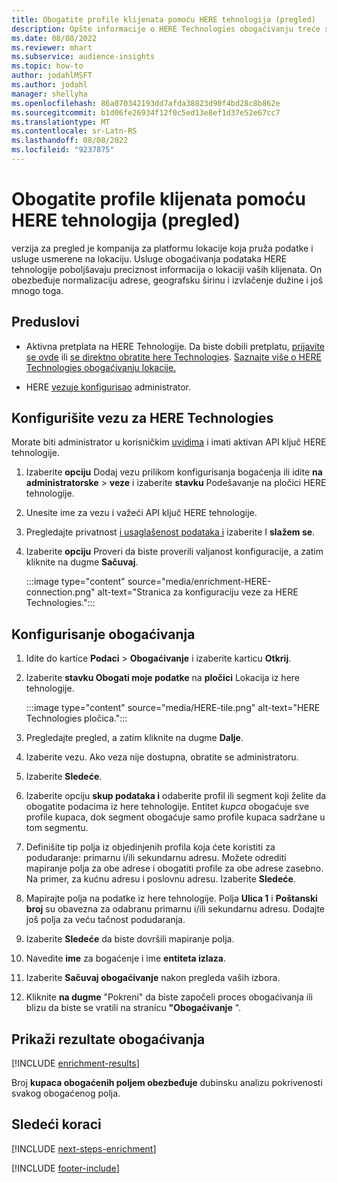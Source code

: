 ```yaml
---
title: Obogatite profile klijenata pomoću HERE tehnologija (pregled)
description: Opšte informacije o HERE Technologies obogaćivanju treće strane.
ms.date: 08/08/2022
ms.reviewer: mhart
ms.subservice: audience-insights
ms.topic: how-to
author: jodahlMSFT
ms.author: jodahl
manager: shellyha
ms.openlocfilehash: 86a070342193dd7afda38823d90f4bd28c8b862e
ms.sourcegitcommit: b1d06fe26934f12f0c5ed13e8ef1d37e52e67cc7
ms.translationtype: MT
ms.contentlocale: sr-Latn-RS
ms.lasthandoff: 08/08/2022
ms.locfileid: "9237875"
---
```

# <a name="enrich-customer-profiles-with-here-technologies-preview"></a>Obogatite profile klijenata pomoću HERE tehnologija (pregled)

verzija za pregled je kompanija za platformu lokacije koja pruža podatke i usluge usmerene na lokaciju. Usluge obogaćivanja podataka HERE tehnologije poboljšavaju preciznost informacija o lokaciji vaših klijenata. On obezbeđuje normalizaciju adrese, geografsku širinu i izvlačenje dužine i još mnogo toga.

## <a name="prerequisites"></a>Preduslovi

- Aktivna pretplata na HERE Tehnologije. Da biste dobili pretplatu, [prijavite se ovde](https://developer.here.com/sign-up?utm_medium=referral&utm_source=Microsoft-Dynamics-CI&create=Freemium-Basic) ili [se direktno obratite here Technologies](https://developer.here.com/help?utm_medium=referral&utm_source=Microsoft-Dynamics-CI#how-can-we-help-you). [Saznajte više o HERE Technologies obogaćivanju lokacije.](https://developer.here.com/location-enrichment?cid=Dev-MicrosoftDynamics-DB-0-Dev-&utm_source=MicrosoftDynamics&utm_medium=referral&utm_campaign=Online_Dev_ReferralMicrosoft)

- HERE [vezu](connections.md)[je konfigurisao](#configure-the-connection-for-here-technologies) administrator.

## <a name="configure-the-connection-for-here-technologies"></a>Konfigurišite vezu za HERE Technologies

Morate biti administrator u korisničkim [uvidima](permissions.md#admin) i imati aktivan API ključ HERE tehnologije.

1. Izaberite **opciju** Dodaj vezu prilikom konfigurisanja bogaćenja ili idite **na administratorske** > **veze** i izaberite **stavku** Podešavanje na pločici HERE tehnologije.

1. Unesite ime za vezu i važeći API ključ HERE tehnologije.

1. Pregledajte privatnost [i usaglašenost podataka i](connections.md#data-privacy-and-compliance) izaberite I **slažem se**.

1. Izaberite **opciju** Proveri da biste proverili valjanost konfiguracije, a zatim kliknite na dugme **Sačuvaj**.

   :::image type="content" source="media/enrichment-HERE-connection.png" alt-text="Stranica za konfiguraciju veze za HERE Technologies.":::

## <a name="configure-the-enrichment"></a>Konfigurisanje obogaćivanja

1. Idite do kartice **Podaci** > **Obogaćivanje** i izaberite karticu **Otkrij**.

1. Izaberite **stavku Obogati moje podatke** na **pločici** Lokacija iz here tehnologije.

   :::image type="content" source="media/HERE-tile.png" alt-text="HERE Technologies pločica.":::

1. Pregledajte pregled, a zatim kliknite na dugme **Dalje**.

1. Izaberite vezu. Ako veza nije dostupna, obratite se administratoru.

1. Izaberite **Sledeće**.

1. Izaberite opciju **skup podataka i** odaberite profil ili segment koji želite da obogatite podacima iz here tehnologije. Entitet *kupca* obogaćuje sve profile kupaca, dok segment obogaćuje samo profile kupaca sadržane u tom segmentu.

1. Definišite tip polja iz objedinjenih profila koja ćete koristiti za podudaranje: primarnu i/ili sekundarnu adresu. Možete odrediti mapiranje polja za obe adrese i obogatiti profile za obe adrese zasebno. Na primer, za kućnu adresu i poslovnu adresu. Izaberite **Sledeće**.

1. Mapirajte polja na podatke iz here tehnologije. Polja **Ulica 1** i **Poštanski broj** su obavezna za odabranu primarnu i/ili sekundarnu adresu. Dodajte još polja za veću tačnost podudaranja.

1. Izaberite **Sledeće** da biste dovršili mapiranje polja.

1. Navedite **ime** za bogaćenje i ime **entiteta izlaza**.

1. Izaberite **Sačuvaj obogaćivanje** nakon pregleda vaših izbora.

1. Kliknite **na dugme** "Pokreni" da biste započeli proces obogaćivanja ili blizu da biste se vratili na stranicu **"Obogaćivanje** ".

## <a name="view-enrichment-results"></a>Prikaži rezultate obogaćivanja

[!INCLUDE [enrichment-results](includes/enrichment-results.md)]

Broj **kupaca obogaćenih poljem obezbeđuje** dubinsku analizu pokrivenosti svakog obogaćenog polja.

## <a name="next-steps"></a>Sledeći koraci

[!INCLUDE [next-steps-enrichment](includes/next-steps-enrichment.md)]

[!INCLUDE [footer-include](includes/footer-banner.md)]
